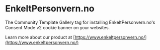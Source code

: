 # EnkeltPersonvern.no

The Community Template Gallery tag for installing EnkeltPersonvern.no's Consent Mode v2 cookie banner on your websites.

Learn more about our product at [https://www.enkeltpersonvern.no/](https://www.enkeltpersonvern.no/)
